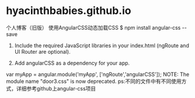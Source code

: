 ﻿# hyacinthbabies.github.io
个人博客（旧版）
使用AngularCSS动态加载CSS
$ npm install angular-css --save

1) Include the required JavaScript libraries in your index.html (ngRoute and UI Router are optional).

<script src="../javascripts/framefork/angular.min.js"></script>
<script src="../javascripts/framefork/angular-routes.min.js"></script>
<script src="../javascripts/framefork/angular-css.min.js"></script>
2) Add angularCSS as a dependency for your app.

var myApp = angular.module('myApp', ['ngRoute','angularCSS']);
NOTE: The module name "door3.css" is now deprecated.
ps:不同的文件中有不同使用方式，详细参考github上angular-css项目
